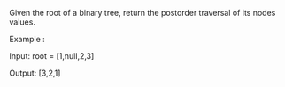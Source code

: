 Given the root of a binary tree, return the postorder traversal of its nodes values.

Example :

Input: root = [1,null,2,3]

Output: [3,2,1]
